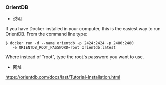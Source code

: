 
### OrientDB

* 说明

If you have Docker installed in your computer, this is the easiest way to run OrientDB. From the command line type:

```
$ docker run -d --name orientdb -p 2424:2424 -p 2480:2480
   -e ORIENTDB_ROOT_PASSWORD=root orientdb:latest
```
Where instead of "root", type the root's password you want to use.

* 网址

https://orientdb.com/docs/last/Tutorial-Installation.html